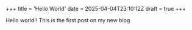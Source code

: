 +++
title = 'Hello World'
date = 2025-04-04T23:10:12Z
draft = true
+++

Hello world!! This is the first post on my new blog